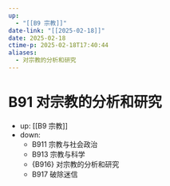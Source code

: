 ```yaml
---
up:
  - "[[B9 宗教]]"
date-link: "[[2025-02-18]]"
date: 2025-02-18
ctime-p: 2025-02-18T17:40:44
aliases:
  - 对宗教的分析和研究
---
```


# B91 对宗教的分析和研究

- up: [[B9 宗教]]
- down:	
	- B911 宗教与社会政治
	- B913 宗教与科学
	- {B916} 对宗教的分析和研究
	- B917 破除迷信
	
